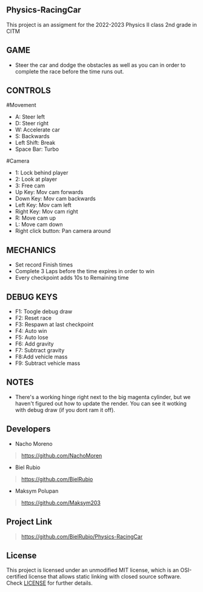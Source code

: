 ## Physics-RacingCar
This project is an assigment for the 2022-2023 Physics II class 2nd grade in CITM

## GAME
- Steer the car and dodge the obstacles as well as you can in order to complete the race before the time runs out.

## CONTROLS

#Movement
- A: Steer left
- D: Steer right
- W: Accelerate car
- S: Backwards
- Left Shift: Break
- Space Bar: Turbo

#Camera
- 1: Lock behind player
- 2: Look at player
- 3: Free cam
- Up Key: Mov cam forwards
- Down Key: Mov cam backwards
- Left Key: Mov cam left
- Right Key: Mov cam right
- R: Move cam up
- L: Move cam down
- Right click button: Pan camera around

## MECHANICS
- Set record Finish times
- Complete 3 Laps before the time expires in order to win
- Every checkpoint adds 10s to Remaining time

## DEBUG KEYS
- F1: Toogle debug draw
- F2: Reset race
- F3: Respawn at last checkpoint
- F4: Auto win
- F5: Auto lose
- F6: Add gravity
- F7: Subtract gravity
- F8:Add vehicle mass
- F9: Subtract vehicle mass

## NOTES
- There's a working hinge right next to the big magenta cylinder, but we haven't figured out how to update the render. You can see it wotking with debug draw (if you dont ram it off).

## Developers
- Nacho Moreno 
> https://github.com/NachoMoren
- Biel Rubio
> https://github.com/BielRubio
- Maksym Polupan 
> https://github.com/Maksym203

## Project Link
> https://github.com/BielRubio/Physics-RacingCar

## License
This project is licensed under an unmodified MIT license, which is an OSI-certified license that allows static linking with closed source software. Check [LICENSE](https://github.com/BielRubio/Physics-RacingCar/blob/main/LICENSE) for further details.
